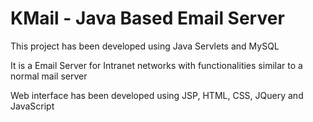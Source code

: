 # KMail - Java Based Email Server

This project has been developed using Java Servlets and MySQL

It is a Email Server for Intranet networks with functionalities similar to a normal mail server

Web interface has been developed using JSP, HTML, CSS, JQuery and JavaScript

